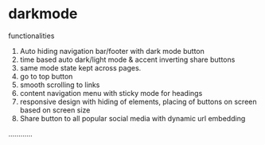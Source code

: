 # darkmode


functionalities

1. Auto hiding navigation bar/footer with dark mode button
2. time based auto dark/light mode & accent inverting share buttons
3. same mode state kept across pages.
4. go to top button
5. smooth scrolling to links
6. content navigation menu with sticky mode for headings
7. responsive design with hiding of elements, placing of buttons on screen based on screen size
8. Share button to all popular social media with dynamic url embedding

............

